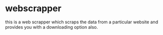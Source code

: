 # webscrapper
this is  a web scrapper which scraps the data from a particular website and provides you with a downloading option also.
